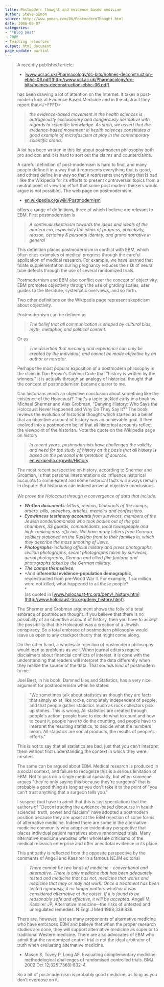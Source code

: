 ```yaml
---
title: Postmodern thought and evidence based medicine
author: Steve Simon
source: http://www.pmean.com/06/PostmodernThought.html
date: 2006-09-07
categories:
- "*Blog post"
- 2006
- Teaching resources
output: html_document
page_update: partial
---
```


> A recently published article:
>
> -   [www.ucl.ac.uk/Pharmacology/dc-bits/holmes-deconstruction-ebhc-06.pdf](http://www.ucl.ac.uk/Pharmacology/dc-bits/holmes-deconstruction-ebhc-06.pdf)
>
> has been drawing a lot of attention on the Internet. It takes a
> post-modern look at Evidence Based Medicine and in the abstract they
> report that<U+FFFD>
>
> > *the evidence-based movement in the health sciences is outrageously
> > exclusionary and dangerously normative with regards to scientific
> > knowledge. As such, we assert that the evidence-based movement in
> > health sciences constitutes a good example of microfascism at play
> > in the contemporary scientific arena.*
>
> A lot has been written in this list about postmodern philosophy both
> pro and con and it is hard to sort out the claims and counterclaims.
>
> A careful definition of post-modernism is hard to find, and many
> people define it in a way that it represents everything that is good,
> and others define in a way so that it represents everything that is
> bad. I like the Wikipedia for its efforts to present controversial
> topics from a neutral point of view (an effort that some post modern
> thinkers would argue is not possible). The web page on postmodernism:
>
> -   [en.wikipedia.org/wiki/Postmodernism](http://en.wikipedia.org/wiki/Postmodernism)
>
> offers a range of definitions, three of which I believe are relevant
> to EBM. First postmodernism is
>
> > *A continual skepticism towards the ideas and ideals of the modern
> > era, especially the ideas of progress, objectivity, reason,
> > certainty & personal identity, and grand narrative in general*
>
> This definition places postmodernism in conflict with EBM, which often
> cites examples of medical progress through the careful application of
> medical research. For example, we have learned that folate
> supplementation during pregnancy reduces the risk of neural tube
> defects through the use of several randomized trials.
>
> Postmodernism and EBM also conflict over the concept of objectivity.
> EBM promotes objectivity through the use of grading scales, user
> guides to the literature, systematic overviews, and so forth.
>
> Two other definitions on the Wikipedia page represent skepticism about
> objectivity.
>
> Postmodernism can be defined as
>
> > *The belief that all communication is shaped by cultural bias, myth,
> > metaphor, and political content.*
>
> Or as
>
> > *The assertion that meaning and experience can only be created by
> > the individual, and cannot be made objective by an author or
> > narrator.*
>
> Perhaps the most popular exposition of a postmodern philosophy is the
> claim in Dan Brown's DaVinci Code that "history is written by the
> winners." It is actually through an analogy of historical thought
> that the concept of postmodernism became clearer to me.
>
> Can historians reach an objective conclusion about something like the
> existence of the Holocaust? That's a topic tackled early in a book by
> Michael Shermer and Alex Grobman, "Denying History: Who Says the
> Holocaust Never Happened and Why Do They Say It?" The book reviews
> the evolution of historical thought which started as a belief that an
> objective account of history was an achievable goal. It then evolved
> into a postmodern belief that all historical accounts reflect the
> viewpoint of the historian. Note the quote on the Wikipedia page on
> history
>
> > *In recent years, postmodernists have challenged the validity and
> > need for the study of history on the basis that all history is based
> > on the personal interpretation of sources.*
> > [en.wikipedia.org/wiki/History](http://en.wikipedia.org/wiki/History)
>
> The most recent perspective on history, according to Shermer and
> Grobman, is that personal interpretations do influence historical
> accounts to some extent and some historical facts will always remain
> in dispute. But historians can indeed arrive at objective
> conclusions.\
> \
> *We prove the Holocaust through a convergence of data that include:*
>
> -   ***Written documents**-letters, memos, blueprints of the camps,
>     orders, bills, speeches, articles, memoirs and confessions.*
> -   ***Eyewitness testimony accounts** from survivors, members of the
>     Jewish sonderkomandos who took bodies out of the gas chambers, SS
>     guards, commandants, local townspeople and high-ranking nazi
>     officials. We have many letters from German soldiers stationed on
>     the Russian front to their families in, which they describe the
>     mass shooting of Jews.*
> -   ***Photographs**-including official military and press
>     photographs, civilian photographs, secret photographs taken by
>     survivors, aerial photographs, German and allied film footage and
>     photographs taken by the German military.*
> -   ***The camps themselves**;*
> -   *And **inferential evidence-population demographic**,
>     reconstructed from pre-World War II. For example, if six million
>     were not killed, what happened to all these people?\
>     *\
>     (as quoted in
>     [www.holocaust-trc.org/deny\_history.htm](http://www.holocaust-trc.org/deny_history.htm)).
>
> The Shermer and Grobman argument shows the folly of a total embrace of
> postmodern thought. If you believe that there is no possibility of an
> objective account of history, then you have to accept the possibility
> that the Holocaust was a creation of a Jewish conspiracy. So a total
> embrace of postmodern philosophy would leave us open to any crackpot
> theory that might come along.
>
> On the other hand, a wholesale rejection of postmodern philosophy
> would lead to problems as well. When journal editors require
> disclaimers about financial conflicts of interest, it is done with the
> understanding that readers will interpret the data differently when
> they realize the source of the data. That sounds kind of postmodern to
> me.
>
> Joel Best, in his book, Damned Lies and Statistics, has a very nice
> argument for postmodernism when he states:
>
> > "We sometimes talk about statistics as though they are facts that
> > simply exist, like rocks, completely independent of people, and that
> > people gather statistics much as rock collectors pick up stones.
> > This is wrong. All statistics are created through people's action:
> > people have to decide what to count and how to count it, people have
> > to do the counting, and people have to interpret the resulting
> > statistics, to decide what the numbers mean. All statistics are
> > social products, the results of people's efforts."
>
> This is not to say that all statistics are bad, just that you can't
> interpret them without first understanding the context in which they
> were created.
>
> The same can be argued about EBM. Medical research is produced in a
> social context, and failure to recognize this is a serious limitation
> of EBM. Not to pick on a single medical specialty, but when someone
> argues "they're only saying this because they're surgeons" that is
> probably a good thing as long as you don't take it to the point of
> "you can't trust anything that a surgeon tells you."
>
> I suspect (but have to admit that this is just speculation) that the
> authors of "Deconstructing the evidence-based discourse in health
> sciences: truth, power and fascism" have adopted a postmodern
> position because they are upset at the EBM rejection of some forms of
> alternative medicine. Indeed there are some in the alternative
> medicine community who adopt an evidentiary perspective that places
> individual patient narratives above randomized trials. Many
> alternative medicine websites offer wholesale criticisms of the
> medical research enterprise and offer anecdotal evidence in its place.
>
> This antipathy is reflected from the opposite perspective by the
> comments of Angell and Kassirer in a famous NEJM editorial
>
> > *There cannot be two kinds of medicine - conventional and
> > alternative. There is only medicine that has been adequately tested
> > and medicine that has not, medicine that works and medicine that may
> > or may not work. Once a treatment has been tested rigorously, it no
> > longer matters whether it was considered alternative at the outset.
> > If it is found to be reasonably safe and effective, it will be
> > accepted.* Angell M, Kassirer JP, Alternative medicine\--the risks
> > of untested and unregulated remedies. N Engl J Med 1998;339:839.
>
> There are, however, just as many proponents of alternative medicine
> who have embraced EBM and believe that when the proper research
> studies are done, they will support alternative medicine as superior
> to traditional Western medicine. There are also advocates of EBM who
> admit that the randomized control trial is not the ideal arbitrator of
> truth when evaluating alternative medicine.
>
> -   Mason S, Tovey P, Long AF. Evaluating complementary medicine:
>     methodological challenges of randomised controlled trials. BMJ.
>     2002 Oct 12;325(7368):832-4.
>
> So a bit of postmodernism is probably good medicine, as long as you
> don't overdose on it.
